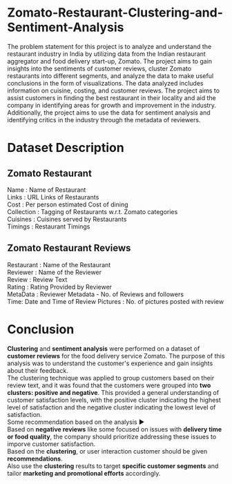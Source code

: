 # Zomato-Restaurant-Clustering-and-Sentiment-Analysis
The problem statement for this project is to analyze and understand the restaurant industry in India by utilizing data from the Indian restaurant aggregator and food delivery start-up, Zomato. The project aims to gain insights into the sentiments of customer reviews, cluster Zomato restaurants into different segments, and analyze the data to make useful conclusions in the form of visualizations. The data analyzed includes information on cuisine, costing, and customer reviews. The project aims to assist customers in finding the best restaurant in their locality and aid the company in identifying areas for growth and improvement in the industry. Additionally, the project aims to use the data for sentiment analysis and identifying critics in the industry through the metadata of reviewers.

# Dataset Description
## Zomato Restaurant<br>
Name : Name of Restaurant<br>
Links : URL Links of Restaurants<br>
Cost : Per person estimated Cost of dining<br>
Collection : Tagging of Restaurants w.r.t. Zomato categories<br>
Cuisines : Cuisines served by Restaurants<br>
Timings : Restaurant Timings<br>
## Zomato Restaurant Reviews
Restaurant : Name of the Restaurant<br>
Reviewer : Name of the Reviewer<br>
Review : Review Text<br>
Rating : Rating Provided by Reviewer<br>
MetaData : Reviewer Metadata - No. of Reviews and followers<br>
Time: Date and Time of Review
Pictures : No. of pictures posted with review

# Conclusion
**Clustering** and **sentiment analysis** were performed on a dataset of **customer reviews** for the food delivery service Zomato. The purpose of this analysis was to understand the customer's experience and gain insights about their feedback.<br>The clustering technique was applied to group customers based on their review text, and it was found that the customers were grouped into **two clusters: positive and negative**. This provided a general understanding of customer satisfaction levels, with the positive cluster indicating the highest level of satisfaction and the negative cluster indicating the lowest level of satisfaction.<br>
Some recommendation based on the analysis ▶<br>
Based on **negative reviews** like some focused on issues with **delivery time or food quality**, the company should prioritize addressing these issues to imporve customer satisfaction.<br>
Based on the **clustering**, or user interaction customer should be given **recommendations**.<br>
Also use the **clustering** results to target **specific customer segments** and tailor **marketing and promotional efforts** accordingly.


